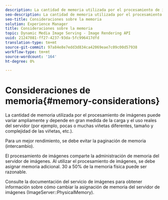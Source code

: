 ```yaml
---
description: La cantidad de memoria utilizada por el procesamiento de imágenes puede variar ampliamente y depende en gran medida de la carga y el uso reales del servidor (por ejemplo, pocas o muchas viñetas diferentes, tamaño y complejidad de las viñetas, etc.).
seo-description: La cantidad de memoria utilizada por el procesamiento de imágenes puede variar ampliamente y depende en gran medida de la carga y el uso reales del servidor (por ejemplo, pocas o muchas viñetas diferentes, tamaño y complejidad de las viñetas, etc.).
seo-title: Consideraciones sobre la memoria
solution: Experience Manager
title: Consideraciones sobre la memoria
topic: Dynamic Media Image Serving - Image Rendering API
uuid: 21247081-ff27-4237-93da-5fc996417dfd
translation-type: tm+mt
source-git-commit: 97a84e8e7edd3d834ca42069eae7c09c00d57938
workflow-type: tm+mt
source-wordcount: '164'
ht-degree: 0%

---
```



# Consideraciones de memoria{#memory-considerations}

La cantidad de memoria utilizada por el procesamiento de imágenes puede variar ampliamente y depende en gran medida de la carga y el uso reales del servidor (por ejemplo, pocas o muchas viñetas diferentes, tamaño y complejidad de las viñetas, etc.).

Para un mejor rendimiento, se debe evitar la paginación de memoria (intercambio).

El procesamiento de imágenes comparte la administración de memoria del servidor de imágenes. Al utilizar el procesamiento de imágenes, se debe asignar memoria adicional. 30 a 50% de la memoria física puede ser razonable.

Consulte la documentación del servicio de imágenes para obtener información sobre cómo cambiar la asignación de memoria del servidor de imágenes (ImageServer::PhysicalMemory).
